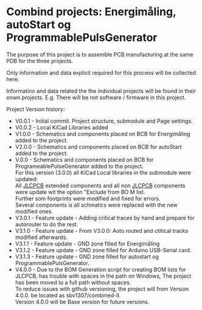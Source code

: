 # Combind projects: Energimåling, autoStart og ProgrammablePulsGenerator

The purpose of this project is to assemble PCB manufacturing at the same PDB for the three projects.

Only information and data explicit required for this process will be collected here.

Informatino and data related the the individual projects will be found in their onwn projects. E.g. There will be not software / firmware in this project.

Project Version history:
 * V0.0.1 - Initial commit. Project structure, submodule and Page settings.
 * V0.0.2 - Local KiCad Libraries added
 * V1.0.0 - Schematics and components placed on BCB for Energimåling added to the project.
 * V2.0.0 - Schematics and components placed on BCB for autoStart added to the project.
 * V.0.0 - Schematics and components placed on BCB for ProgrameablePulseGenerator added to the project.<br>
For this version (3.0.0) all KiCad Local libraries in the submodule were updated:<br>
All [JLCPCB](https://jlcpcb.com/) extended components and all non [JLCPCB](https://jlcpcb.com/) components were update wit the option "Exclude from BO M list.<br>
Further som footprints were modified and fixed for errors.<br>
Several components is all schmatics were replaced with the new modified ones.
 * V3.0.1 - Feature update - Adding critical traces by hand and prepare for autorouter to do the rest.
 * V3.1.0 - Feature update - From V3.0.0: Aoto routed and ctitical tracks modified afterwards.
 * V3.1.1 - Feature update - GND zone filled for Energimåling
 * V3.1.2 - Feature update - GND zone filled for Arduino USB-Serial card.
 * V3.1.3 - Feature update - GND zone filled for autostart og ProgrammablePulsGenerator.
 * V4.0.0 - Due to the BOM Generation script for creating BOM lists for JLCPCB, has trouble with spaces in the path on Windows, The project has been moved to a full path without spaces.<br>
 To reduce issues with github versioning, the project will from Version 4.0.0. be located as sbv1307/combined-II.<br>
 Version 4.0.0 will be Base version for future versions.
 



 